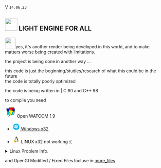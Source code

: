 V ```14.06.23``` 
##  <img src="web_Help_Res/LEFA_LOGO.png" width="40" height="40" />  LIGHT ENGINE FOR ALL  

<img src="web_Help_Res/Troll Face.ico" width="35" height="35" />yes, it's another render being developed in this world, and to make matters worse being created with limitations.

the project is being done in another way  ...  

this code is just the beginning/studies/research of what this could be in the future  
the code is totally poorly optimized

the code is being written in | C 90 and C++ 98  
  
to compile you need  

 <img src="web_Help_Res/Watcom_mini.png" width="35" height="35" /> Open WATCOM 1.9  
- [<img src="web_Help_Res/windows_icon_aero.png" width="25" height="25" /> Windows x32](http://openwatcom.org/ftp/install/open-watcom-c-win32-1.9.exe)   

    
- <img src="web_Help_Res/icons8-linux-96.png" width="25" height="25" />  LINUX x32 not working :(  

</div>
  <details>
   <summary> Linux Problem Info.  </summary> 

   # HI!  
   at  
   ㅤthe  
   ㅤㅤㅤmoment  
   ㅤㅤㅤㅤㅤㅤthe  
   ㅤㅤㅤㅤㅤㅤㅤproject  
   ㅤㅤㅤㅤㅤㅤㅤㅤㅤㅤis  
   ㅤㅤㅤㅤㅤㅤㅤㅤㅤㅤㅤnot  
   ㅤㅤㅤㅤㅤㅤㅤㅤㅤㅤㅤㅤcompatible  
   ㅤㅤㅤㅤㅤㅤㅤㅤㅤㅤㅤㅤㅤㅤㅤㅤㅤwith  
   ㅤㅤㅤㅤㅤㅤㅤㅤㅤㅤㅤㅤㅤㅤㅤㅤㅤㅤㅤLINUX
   
  
</details> 

<!---(http://openwatcom.org/ftp/install/open-watcom-c-linux-1.9)-->

  
and OpenGl Modified / Fixed Files Incluse in [more_files](https://github.com/SILDTeam/LEFA-GE/tree/main/more_files)  
  
